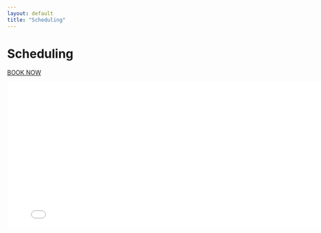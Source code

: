 ```yaml
---
layout: default
title: "Scheduling"
---
```


# Scheduling

<a href="http://us.bookingbug.com/home/w1317554" target="_blank">BOOK NOW</a>

<iframe id="38364690" title="Sireesha Kolli, MD" name="38364690"
src="//918psdfmduj0pc41s8ss6ar663ipihuv-a-sites-opensocial.googleusercontent.com/gadgets/ifr?url=http://hosting.gmodules.com/ig/gadgets/file/108863386091145437988/BookingBug.xml&amp;container=enterprise&amp;view=default&amp;lang=en&amp;country=ALL&amp;sanitize=0&amp;v=c511e07772265925&amp;libs=core&amp;mid=27&amp;parent=http://www.kollimd.com/scheduling#up_height&amp;up_style=large&amp;up_bbid=usw1317554&amp;up_width&amp;up_palette&amp;st=e%3DAIHE3cCXS4S7G6Ujo8HGCiCcucLPxArWqHx15A4L1Joy8Re%252BwtgELyIPQJGF7IHPqWtznjwjDhTQriMIkuha%252FsQP887I36xHFB%252FVk11KcgmfR2mr9%252FE58RtFGZF3dsV8Qkm5Pz0wSWbj%26c%3Denterprise&amp;rpctoken=1286905872106647128"
frameborder="0" scrolling="none" width="800" height="340"></iframe>
